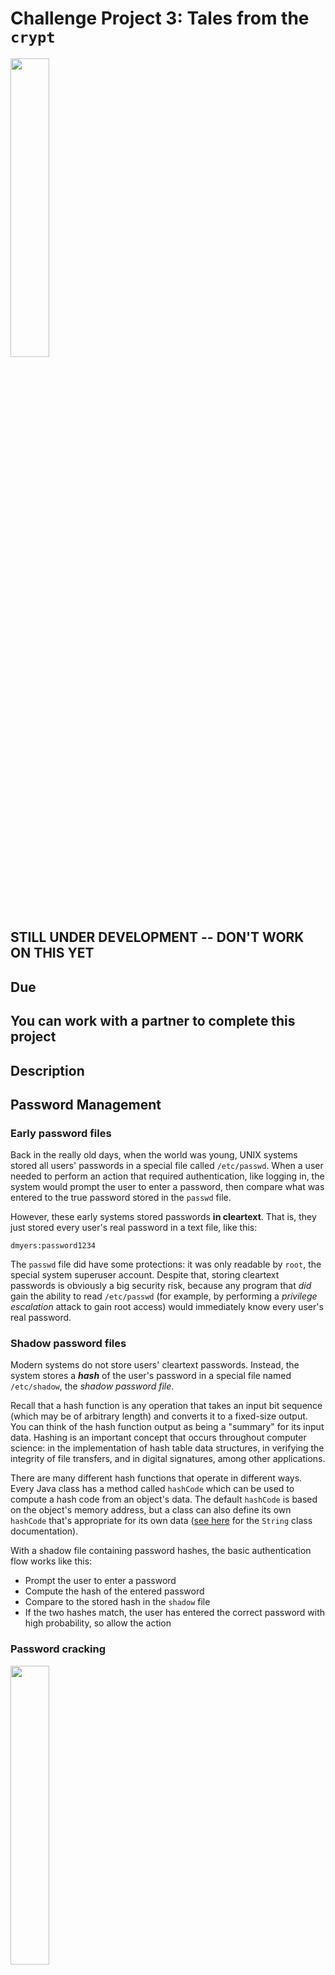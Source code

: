 # Challenge Project 3: Tales from the `crypt`

<img src="https://www.budsartbooks.com/wp-content/uploads/2021/05/ectfc01-tales-from-the-crypt-book_2.jpg" width="35%" />

## STILL UNDER DEVELOPMENT -- DON'T WORK ON THIS YET

## Due

## You can work with a partner to complete this project

## Description

## Password Management

### Early password files
Back in the really old days, when the world was young, UNIX systems stored all users' passwords in a special file called `/etc/passwd`. When a user needed to perform an action that required authentication, like logging in, the system would prompt the user to enter a password, then compare what was entered to the true password stored in the `passwd` file.

However, these early systems stored passwords **in cleartext**. That is, they just stored every user's real password in a text file, like this:

```
dmyers:password1234
```

The `passwd` file did have some protections: it was only readable by `root`, the special system superuser account. Despite that, storing cleartext passwords is obviously a big security risk, because any program that *did* gain the ability to read `/etc/passwd` (for example, by performing a *privilege escalation* attack to gain root access) would immediately know every user's real password.

### Shadow password files

Modern systems do not store users' cleartext passwords. Instead, the system stores a ***hash*** of the user's password in a special file named `/etc/shadow`, the *shadow password file*.

Recall that a hash function is any operation that takes an input bit sequence (which may be of arbitrary length) and converts it to a fixed-size output. You can think of the hash function output as being a "summary" for its input data. Hashing is an important concept that occurs throughout computer science: in the implementation of hash table data structures, in verifying the integrity of file transfers, and in digital signatures, among other applications.

There are many different hash functions that operate in different ways. Every Java class has a method called `hashCode` which can be used to compute a hash code from an object's data. The default `hashCode` is based on the object's memory address, but a class can also define its own `hashCode` that's appropriate for its own data ([see here](https://docs.oracle.com/javase/7/docs/api/java/lang/String.html#hashCode()) for the `String` class documentation).

With a shadow file containing password hashes, the basic authentication flow works like this:

- Prompt the user to enter a password
- Compute the hash of the entered password
- Compare to the stored hash in the `shadow` file
- If the two hashes match, the user has entered the correct password with high probability, so allow the action

### Password cracking

<img src="https://imgs.xkcd.com/comics/how_hacking_works_2x.png" width="35%" />

What if the `shadow` file is compromised? This is not great, but it isn't as bad as leaking users' real passwords. An attacker who manages to obtain the `shadow` file would know the **hash** of each user's password, but not the real passwords themselves.

Therefore, the attacker faces a reverse-engineering problem: given the hash of a user's password, find a **real input password** that can be used to generate that hash. This might be easy for simple hash functions, but real password systems use strong **cryptographic hash functions** that are **one-way**.  That is, there's no way to invert a strong hash function to recover the input for a given hash, so the attacker's only choice is to **try many different inputs** until finding one that produces the desired output.

The simplest approach is to launch a **brute-force** attack by generating all possible candidate passwords and testing each one. This is guaranteed to eventually succeed, but is usually impractical. For example, if we consider a 10 character password that may contain uppercase and lowercase letters and the ten digits 0-9, there are

62<sup>10</sup> = 839299365868340224

possible combinations. Therefore, long, truly random passwords are always strong.

However, weak passwords are significantly easier to crack. For example, if we consider eight character passwords using lowercase letters, there are only

26<sup>8</sup> = 208827064576

That's still a lot, but it's possible to **precompute** every hash for those passwords and store them on a disk using a [rainbow table](https://en.wikipedia.org/wiki/Rainbow_table), a special data structure used to efficiently store pre-computed password hashes.

### Dictionary attacks

For the most part, though, attackers don't even need to resort to brute force attacks. Normal users rarely pick complex passwords and the same general passwords tend to show up repeatedly on different systems. The classic, of course, is simply setting your password to `password`, but smarter users still tend to choose passwords that are based on common words, short phrases, or cultural tropes.

For example, you might think that a password like `2Timothy3:16` is strong, because it's relatively long with a mixture of characters, digits, and symbols, but it's actually incredibly weak. Passwords based on Bible verses, popular band names, characters, or movie quotes are easy to crack because users tend to pick from a relatively small number of choices in each category. Common short phrases like `bluesky` or `pumpkinspice` are also likely to be chosen by many users, so they also make weak passwords.

A **dictionary attack** starts with a list of candidate passwords, which might be based on real passwords leaked from other systems, and then tests each one. In a large `shadow` file, it's likely that many users will have picked passwords that are already in the dictionary.

An attacker can get more passwords for low cost by applying **mangling rules** to the passwords in the dictionary. For example, taking a short phrase and appending a number (`bluesky1`) is a common heuristic, but it's easy to take each password in the dictionary and generate ten variations with a digit appended. Capitalizing the first letter of a password is an easy mangle (only one character needs to change), as are common substitutions, as shown in this famous xkcd:

<img src="https://imgs.xkcd.com/comics/password_strength.png" width="40%" />

